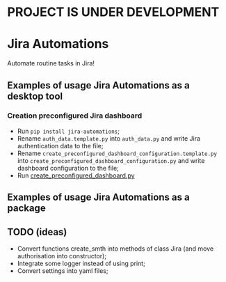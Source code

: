 # PROJECT IS UNDER DEVELOPMENT

# Jira Automations

Automate routine tasks in Jira!

## Examples of usage Jira Automations as a desktop tool

### Creation preconfigured Jira dashboard

- Run `pip install jira-automations`;
- Rename `auth_data.template.py` into `auth_data.py` and write Jira authentication data to the file;
- Rename `create_preconfigured_dashboard_configuration.template.py` into `create_preconfigured_dashboard_configuration.py` and write dashboard configuration to the file;
- Run [create_preconfigured_dashboard.py](bin/create_preconfigured_dashboard.py)

## Examples of usage Jira Automations as a package

## TODO (ideas)

- Convert functions create_smth into methods of class Jira (and move authorisation into constructor);
- Integrate some logger instead of using print;
- Convert settings into yaml files;